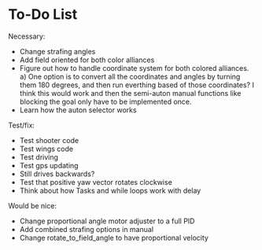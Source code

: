 # To-Do List
Necessary:
- Change strafing angles
- Add field oriented for both color alliances
- Figure out how to handle coordinate system for both colored alliances.
    a) One option is to convert all the coordinates and angles by turning them 180 degrees, and then run everthing based of those coordinates? I think this would work and then the semi-auton manual functions like blocking the goal only have to be implemented once. 
- Learn how the auton selector works

Test/fix:
- Test shooter code
- Test wings code
- Test driving
- Test gps updating
- Still drives backwards?
- Test that positive yaw vector rotates clockwise
- Think about how Tasks and while loops work with delay

Would be nice:
- Change proportional angle motor adjuster to a full PID
- Add combined strafing options in manual
- Change rotate_to_field_angle to have proportional velocity